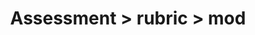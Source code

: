 ---
title: Assessment > rubric > mod
redirect_to: https://ucfopen.github.io/Obojobo-Docs/releases/v3.3.2/developers/obo_nodes/mod
---